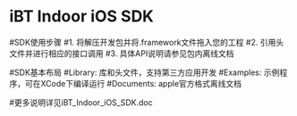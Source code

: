 # iBT Indoor iOS SDK

#SDK使用步骤
#1. 将解压开发包并将.framework文件拖入您的工程
#2. 引用头文件并进行相应的接口调用
#3. 具体API说明请参见包内离线文档


#SDK基本布局
#Library: 库和头文件，支持第三方应用开发
#Examples: 示例程序，可在XCode下编译运行
#Documents: apple官方格式离线文档

#更多说明详见iBT_Indoor_iOS_SDK.doc
